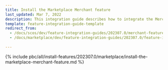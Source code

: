 ```yaml
---
title: Install the Marketplace Merchant feature
last_updated: Mar 7, 2022
description: This integration guide describes how to integrate the Merchants feature into a Spryker project.
template: feature-integration-guide-template
redirect_from:
  - /docs/scos/dev/feature-integration-guides/202307.0/merchant-feature-integration.html
  - /docs/marketplace/dev/feature-integration-guides/202307.0/feature-integration-guides.html
  
---
```


{% include pbc/all/install-features/202307.0/marketplace/install-the-marketplace-merchant-feature.md %} <!-- To edit, see /_includes/pbc/all/install-features/202307.0/marketplace/install-the-marketplace-merchant-feature.md -->
